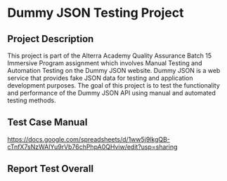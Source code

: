 # Dummy JSON Testing Project
## Project Description
This project is part of the Alterra Academy Quality Assurance Batch 15 Immersive Program assignment which involves Manual Testing and Automation Testing on the Dummy JSON website. Dummy JSON is a web service that provides fake JSON data for testing and application development purposes. The goal of this project is to test the functionality and performance of the Dummy JSON API using manual and automated testing methods.

## Test Case Manual
https://docs.google.com/spreadsheets/d/1ww5j9lkgQB-cTnfX7sNzWAIYu9rVb76chPhpA0QHviw/edit?usp=sharing

## Report Test Overall
